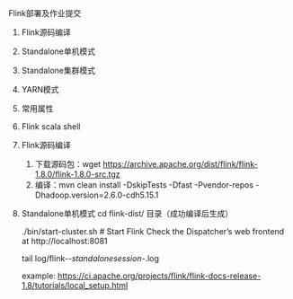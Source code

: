 Flink部署及作业提交



1. Flink源码编译
2. Standalone单机模式
3. Standalone集群模式
4. YARN模式
5. 常用属性
6. Flink scala shell





1. Flink源码编译
	1) 下载源码包：wget https://archive.apache.org/dist/flink/flink-1.8.0/flink-1.8.0-src.tgz
	2) 编译：mvn clean install -DskipTests -Dfast -Pvendor-repos -Dhadoop.version=2.6.0-cdh5.15.1




2. Standalone单机模式
	cd flink-dist/ 目录（成功编译后生成）

	./bin/start-cluster.sh  # Start Flink
	Check the Dispatcher’s web frontend at http://localhost:8081

	tail log/flink-*-standalonesession-*.log

	example: https://ci.apache.org/projects/flink/flink-docs-release-1.8/tutorials/local_setup.html








